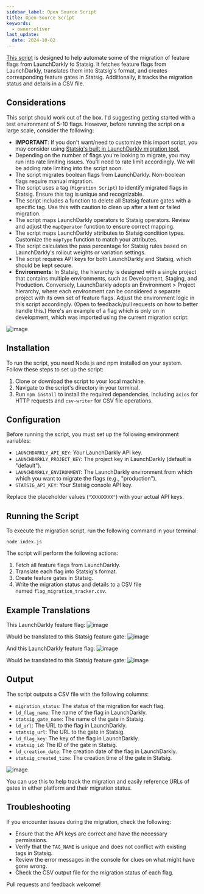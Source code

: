```yaml
---
sidebar_label: Open Source Script
title: Open-Source Script
keywords:
  - owner:oliver
last_update:
  date: 2024-10-02
---
```

[This script](https://github.com/statsig-io/launchDarkly_migration_script_template) is designed to help automate some of the migration of feature flags from LaunchDarkly to Statsig. It fetches feature flags from LaunchDarkly, translates them into Statsig's format, and creates corresponding feature gates in Statsig. Additionally, it tracks the migration status and details in a CSV file.

## Considerations
This script should work out of the box. I'd suggesting getting started with a test environment of 5-10 flags. However, before running the script on a large scale, consider the following:

- **IMPORTANT**: If you don't want/need to customize this import script, you may consider using [Statsig's built in LaunchDarkly migration tool.](/guides/ui-based-tool)
- Depending on the number of flags you're looking to migrate, you may run into rate limiting issues. You'll need to rate limit accordingly. We will be adding rate limiting into the script soon.
- The script migrates boolean flags from LaunchDarkly. Non-boolean flags require manual migration.
- The script uses a tag (`Migration Script`) to identify migrated flags in Statsig. Ensure this tag is unique and recognizable.
- The script includes a function to delete all Statsig feature gates with a specific tag. Use this with caution to clean up after a test or failed migration.
- The script maps LaunchDarkly operators to Statsig operators. Review and adjust the `mapOperator` function to ensure correct mapping.
- The script maps LaunchDarkly attributes to Statsig condition types. Customize the `mapType` function to match your attributes.
- The script calculates the pass percentage for Statsig rules based on LaunchDarkly's rollout weights or variation settings.
- The script requires API keys for both LaunchDarkly and Statsig, which should be kept secure.
- **Environments**: In Statsig, the hierarchy is designed with a single project that contains multiple environments, such as Development, Staging, and Production. Conversely, LaunchDarkly adopts an Environment > Project hierarchy, where each environment can be considered a separate project with its own set of feature flags. Adjust the environment logic in this script accordingly. (Open to feedback/pull requests on how to better handle this.) Here's an example of a flag which is only on in development, which was imported using the current migration script:

![image](/img/migration-flag-example.png)

## Installation
To run the script, you need Node.js and npm installed on your system. Follow these steps to set up the script:

1. Clone or download the script to your local machine.
2. Navigate to the script's directory in your terminal.
3. Run `npm install` to install the required dependencies, including `axios` for HTTP requests and `csv-writer` for CSV file operations.

## Configuration

Before running the script, you must set up the following environment variables:

- `LAUNCHDARKLY_API_KEY`: Your LaunchDarkly API key.
- `LAUNCHDARKLY_PROJECT_KEY`: The project key in LaunchDarkly (default is "default").
- `LAUNCHDARKLY_ENVIRONMENT`: The LaunchDarkly environment from which which you want to migrate the flags (e.g., "production").
- `STATSIG_API_KEY`: Your Statsig console API key.

Replace the placeholder values (`"XXXXXXXX"`) with your actual API keys.

## Running the Script

To execute the migration script, run the following command in your terminal:

```
node index.js
```

The script will perform the following actions:

1. Fetch all feature flags from LaunchDarkly.
2. Translate each flag into Statsig's format.
3. Create feature gates in Statsig.
4. Write the migration status and details to a CSV file named `flag_migration_tracker.csv`.

## Example Translations

This LaunchDarkly feature flag:
![image](/img/launch-darkly-feature-flag.png)

Would be translated to this Statsig feature gate:
![image](/img/statsig-feature-gate.png)

And this LaunchDarkly feature flag:
![image](/img/launch-darkly-feature-flag2.png)

Would be translated to this Statsig feature gate:
![image](/img/statsig-feature-gate2.png)

## Output

The script outputs a CSV file with the following columns:

- `migration_status`: The status of the migration for each flag.
- `ld_flag_name`: The name of the flag in LaunchDarkly.
- `statsig_gate_name`: The name of the gate in Statsig.
- `ld_url`: The URL to the flag in LaunchDarkly.
- `statsig_url`: The URL to the gate in Statsig.
- `ld_flag_key`: The key of the flag in LaunchDarkly.
- `statsig_id`: The ID of the gate in Statsig.
- `ld_creation_date`: The creation date of the flag in LaunchDarkly.
- `statsig_created_time`: The creation time of the gate in Statsig.

![image](/img/migration-csv-file.png)

You can use this to help track the migration and easily reference URLs of gates in either platform and their migration status.

## Troubleshooting

If you encounter issues during the migration, check the following:

- Ensure that the API keys are correct and have the necessary permissions.
- Verify that the `TAG_NAME` is unique and does not conflict with existing tags in Statsig.
- Review the error messages in the console for clues on what might have gone wrong.
- Check the CSV output file for the migration status of each flag.

Pull requests and feedback welcome!
